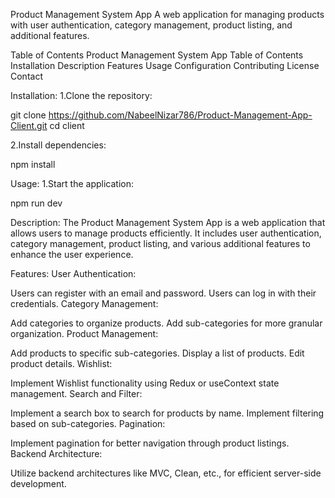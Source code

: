 Product Management System App
A web application for managing products with user authentication, category management, product listing, and additional features.

Table of Contents
Product Management System App
Table of Contents
Installation
Description
Features
Usage
Configuration
Contributing
License
Contact

Installation:
1.Clone the repository:

git clone https://github.com/NabeelNizar786/Product-Management-App-Client.git
cd client

2.Install dependencies:

npm install


Usage:
1.Start the application:

npm run dev

Description:
The Product Management System App is a web application that allows users to manage products efficiently. It includes user authentication, category management, product listing, and various additional features to enhance the user experience.

Features:
User Authentication:

Users can register with an email and password.
Users can log in with their credentials.
Category Management:

Add categories to organize products.
Add sub-categories for more granular organization.
Product Management:

Add products to specific sub-categories.
Display a list of products.
Edit product details.
Wishlist:

Implement Wishlist functionality using Redux or useContext state management.
Search and Filter:

Implement a search box to search for products by name.
Implement filtering based on sub-categories.
Pagination:

Implement pagination for better navigation through product listings.
Backend Architecture:

Utilize backend architectures like MVC, Clean, etc., for efficient server-side development.
